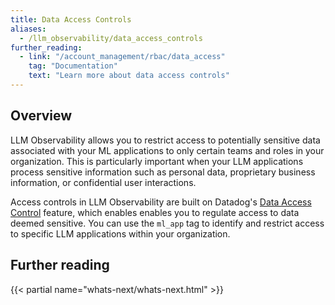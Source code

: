 ```yaml
---
title: Data Access Controls
aliases:
  - /llm_observability/data_access_controls
further_reading:
  - link: "/account_management/rbac/data_access"
    tag: "Documentation"
    text: "Learn more about data access controls"
---
```


## Overview

LLM Observability allows you to restrict access to potentially sensitive data associated with your ML applications to only certain teams and roles in your organization. This is particularly important when your LLM applications process sensitive information such as personal data, proprietary business information, or confidential user interactions.

Access controls in LLM Observability are built on Datadog's [Data Access Control][1] feature, which enables enables you to regulate access to data deemed sensitive. You can use the `ml_app` tag to identify and restrict access to specific LLM applications within your organization.

## Further reading

{{< partial name="whats-next/whats-next.html" >}}

[1]: /account_management/rbac/data_access
